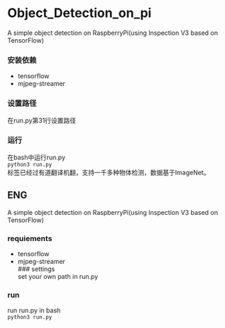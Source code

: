 # Object_Detection_on_pi
A simple object detection on RaspberryPi(using Inspection V3 based on TensorFlow)</br>
### 安装依赖</br>
-  tensorflow</br>
-  mjpeg-streamer</br>
### 设置路径</br>
在run.py第31行设置路径</br>
### 运行
在bash中运行run.py</br>
<code>python3 run.py</code></br>
标签已经过有道翻译机翻，支持一千多种物体检测，数据基于ImageNet。
## ENG
A simple object detection on RaspberryPi(using Inspection V3 based on TensorFlow)</br>
### requiements</br>
-  tensorflow</br>
-  mjpeg-streamer</br>### settings</br>
set your own path in run.py</br>
### run
run run.py in bash</br>
<code>python3 run.py</code>
